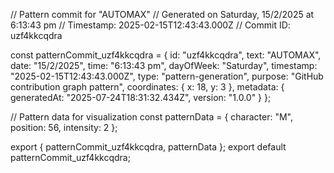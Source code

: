 // Pattern commit for "AUTOMAX"
// Generated on Saturday, 15/2/2025 at 6:13:43 pm
// Timestamp: 2025-02-15T12:43:43.000Z
// Commit ID: uzf4kkcqdra

const patternCommit_uzf4kkcqdra = {
  id: "uzf4kkcqdra",
  text: "AUTOMAX",
  date: "15/2/2025",
  time: "6:13:43 pm",
  dayOfWeek: "Saturday",
  timestamp: "2025-02-15T12:43:43.000Z",
  type: "pattern-generation",
  purpose: "GitHub contribution graph pattern",
  coordinates: {
    x: 18,
    y: 3
  },
  metadata: {
    generatedAt: "2025-07-24T18:31:32.434Z",
    version: "1.0.0"
  }
};

// Pattern data for visualization
const patternData = {
  character: "M",
  position: 56,
  intensity: 2
};

export { patternCommit_uzf4kkcqdra, patternData };
export default patternCommit_uzf4kkcqdra;
